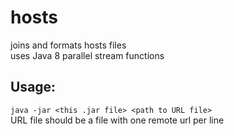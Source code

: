 # hosts
joins and formats hosts files  
uses Java 8 parallel stream functions

## Usage:
`java -jar <this .jar file> <path to URL file>`  
URL file should be a file with one remote url per line
